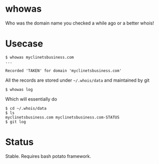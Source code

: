 # whowas
Who was the domain name you checked a while ago or a better whois!

# Usecase
```
$ whowas myclinetsbusiness.com
...

Recorded 'TAKEN' for domain 'myclinetsbusiness.com'
```

All the records are stored under `~/.whois/data` and maintained by git
```
$ whowas log
```
Which will essentially do
```
$ cd ~/.whois/data
$ ls
myclinetsbusiness.com myclinetsbusiness.com-STATUS
$ git log
```

# Status
Stable.
Requires bash potato framework.
